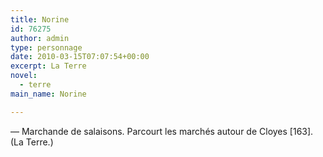 ```yaml
---
title: Norine
id: 76275
author: admin
type: personnage
date: 2010-03-15T07:07:54+00:00
excerpt: La Terre
novel:
  - terre
main_name: Norine

---
```

— Marchande de salaisons. Parcourt les marchés autour de Cloyes [163]. (La Terre.)